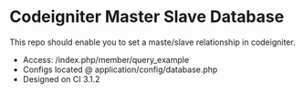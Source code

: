 # Codeigniter Master Slave Database

This repo should enable you to set a maste/slave relationship in codeigniter.
  - Access: /index.php/member/query_example
  - Configs located @ application/config/database.php
  - Designed on CI 3.1.2
